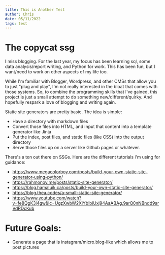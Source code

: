 ```yaml
---
title: This is Another Test
author: Chris
date: 05/11/2022
tags: test
---
```

# The copycat ssg

I miss blogging. For the last year, my focus has been learning sql, some data analysis/report writing, 
and Python for work. This has been fun, but I want/need to work on other aspects of my life too.

While I'm familiar with Blogger, Wordpress, and other CMSs that allow you to just "plug and play", I'm not really
interested in the bloat that comes with those systems. So, to combine the programming skills that I've gained,
this project is just a small attempt to do something new/different/quirky. And hopefully respark a love of blogging
and writing again.

Static site generators are pretty basic. The idea is simple:

- Have a directory with markdown files
- Convert those files into HTML, and input that content into a template generator like Jinja
- Put the index, post files, and static files (like CSS) into the output directory
- Serve those files up on a server like Github pages or whatever.

There's a ton out there on SSGs. Here are the different tutorials I'm using for guidance:

- https://www.megacolorboy.com/posts/build-your-own-static-site-generator-using-python/
- https://rahmonov.me/posts/static-site-generator/
- https://blog.hamaluik.ca/posts/build-your-own-static-site-generator/
- https://blog.thea.codes/a-small-static-site-generator/
- https://www.youtube.com/watch?v=fe8QgK3j4gw&lc=UgzXwbW2XiYbibiUxj94AaABAg.9arQ0nNBndd9arVdRDcKub

# Future Goals:

- Generate a page that is instagram/micro.blog-like which allows me to post pictures
